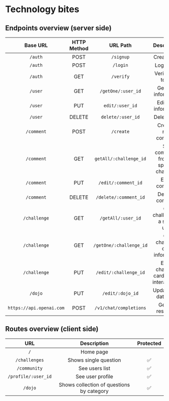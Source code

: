 <h1> Technology bites </h1> 

<h2> Endpoints overview (server side) </h2>

|         Base URL         | HTTP Method |         URL Path        |                 Description                 |
|:------------------------:|:-----------:|:-----------------------:|:-------------------------------------------:|
|          `/auth`         |     POST    |        `/signup`        |                 Create user                 |
|          `/auth`         |     POST    |         `/login`        |                  Login user                 |
|          `/auth`         |     GET     |        `/verify`        |              Verify auth token              |
|          `/user`         |     GET     |    `/getOne/:user_id`   |             Get user information            |
|          `/user`         |     PUT     |     `edit/:user_id`     |            Edit user information            |
|          `/user`         |    DELETE   |    `delete/:user_id`    |                 Delete user                 |
|        `/comment`        |     POST    |        `/create`        |             Create a new comment            |
|        `/comment`        |     GET     |  `getAll/:challenge_id` |   See comments from an specific challenge   |
|        `/comment`        |     PUT     |   `/edit/:comment_id`   |                Edit a comment               |
|        `/comment`        |    DELETE   |  `/delete/:comment_id`  |               Delete a comment              |
|       `/challenge`       |     GET     |    `/getAll/:user_id`   |        Get challenge of a single user       |
|       `/challenge`       |     GET     | `/getOne/:challenge_id` |        Get challenge card information       |
|       `/challenge`       |     PUT     |  `/edit/:challenge_id`  | Edit a challenge card (social interactions) |
|          `/dojo`         |     PUT     |     `/edit/:dojo_id`    |             Update dojo database            |
| `https://api.openai.com` |     POST    |  `/v1/chat/completions` |               Get API response              |

<h2> Routes overview (client side) </h2>


|         URL         |                Description                | Protected |
|:-------------------:|:-----------------------------------------:|:---------:|
|         `/`         |                 Home page                 |           |
|    `/challenges`    |           Shows single question           |     ✅     |
|     `/community`    |               See users list              |     ✅     |
| `/profile/:user_id` |             See user profile              |     ✅     |
|       `/dojo`       | Shows collection of questions by category |     ✅     |



